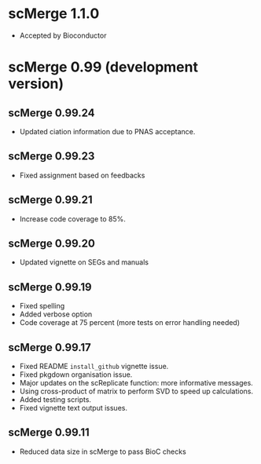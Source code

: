 # scMerge 1.1.0

* Accepted by Bioconductor

# scMerge 0.99 (development version)

## scMerge 0.99.24
* Updated ciation information due to PNAS acceptance. 

## scMerge 0.99.23
* Fixed assignment based on feedbacks

## scMerge 0.99.21
* Increase code coverage to 85%.


## scMerge 0.99.20
* Updated vignette on SEGs and manuals


## scMerge 0.99.19
* Fixed spelling
* Added verbose option
* Code coverage at 75 percent (more tests on error handling needed)


## scMerge 0.99.17 
* Fixed README `install_github` vignette issue. 
* Fixed pkgdown organisation issue.
* Major updates on the scReplicate function: more informative messages. 
* Using cross-product of matrix to perform SVD to speed up calculations.
* Added testing scripts. 
* Fixed vignette text output issues.

## scMerge 0.99.11 
* Reduced data size in scMerge to pass BioC checks